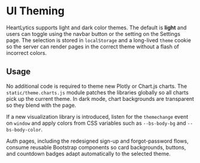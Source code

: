 # UI Theming

HeartLytics supports light and dark color themes. The default is **light** and
users can toggle using the navbar button or the setting on the Settings page.
The selection is stored in `localStorage` and a long-lived `theme` cookie so the
server can render pages in the correct theme without a flash of incorrect
colors.

## Usage

No additional code is required to theme new Plotly or Chart.js charts. The
`static/theme.charts.js` module patches the libraries globally so all charts pick
up the current theme. In dark mode, chart backgrounds are transparent so they
blend with the page.

If a new visualization library is introduced, listen for the `themechange` event
on `window` and apply colors from CSS variables such as `--bs-body-bg` and
`--bs-body-color`.

Auth pages, including the redesigned sign-up and forgot-password flows, consume reusable Bootstrap components so card backgrounds, buttons, and countdown badges adapt automatically to the selected theme.
